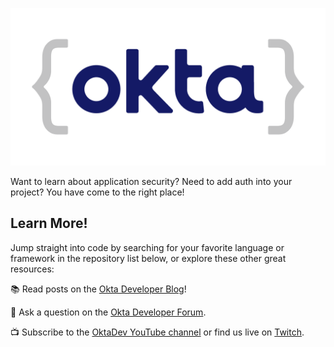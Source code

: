 ![Okta Developer Logo](https://raw.githubusercontent.com/oktadev/.github/main/images/okta-dev-header.png)

Want to learn about application security? Need to add auth into your project?  You have come to the right place!


## Learn More!

Jump straight into code by searching for your favorite language or framework in the repository list below, or explore these other great resources:

📚 Read posts on the [Okta Developer Blog](https://developer.okta.com/blog/)! 

💬 Ask a question on the [Okta Developer Forum](https://devforum.okta.com/).

📺 Subscribe to the [OktaDev YouTube channel](https://www.youtube.com/c/oktadev) or find us live on [Twitch](https://www.twitch.tv/oktadev). 



